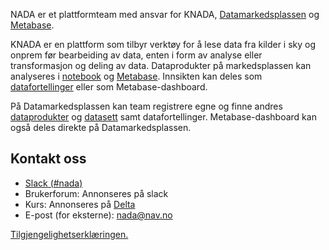 NADA er et plattformteam med ansvar for KNADA, [Datamarkedsplassen](https://data.intern.nav.no) og [Metabase](analyse/metabase.md).

KNADA er en plattform som tilbyr verktøy for å lese data fra kilder i sky og onprem før bearbeiding av data, enten i form av analyse eller transformasjon og deling av data.
Dataprodukter på markedsplassen kan analyseres i [notebook](analyse/notebook/index.md) og [Metabase](analyse/metabase.md).
Innsikten kan deles som [datafortellinger](analyse/datafortellinger.md) eller som Metabase-dashboard.

På Datamarkedsplassen kan team registrere egne og finne andres [dataprodukter](dataprodukter/dataprodukt.md) og [datasett](dataprodukter/dataprodukt.md#hva-er-et-datasett) samt datafortellinger.
Metabase-dashboard kan også deles direkte på Datamarkedsplassen.

## Kontakt oss

* [Slack (#nada)](https://nav-it.slack.com/archives/CGRMQHT50)
* Brukerforum: Annonseres på slack
* Kurs: Annonseres på [Delta](https://delta.nav.no)
* E-post (for eksterne): nada@nav.no

[Tilgjengelighetserklæringen.](https://uustatus.no/nn/erklaringer/publisert/addb8af8-303d-459a-bf27-bda68cfedd38)
